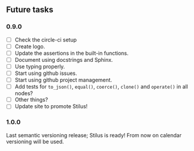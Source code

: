 ## Future tasks

### 0.9.0

 - [ ] Check the circle-ci setup
 - [ ] Create logo.
 - [ ] Update the assertions in the built-in functions.
 - [ ] Document using docstrings and Sphinx. 
 - [ ] Use typing properly.
 - [ ] Start using github issues.
 - [ ] Start using github project management.
 - [ ] Add tests for `to_json()`, `equal()`, `coerce()`, `clone()` and `operate()` in all nodes?
 - [ ] Other things?
 - [ ] Update site to promote Stilus!

### 1.0.0

Last semantic versioning release; Stilus is ready!
From now on calendar versioning will be used.
 